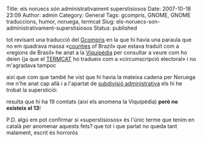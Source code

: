 Title: els noruecs són administrativament superstisiosos
Date: 2007-10-18 23:09
Author: admin
Category: General
Tags: gcompris, GNOME, GNOME traduccions, humor, noruega, termcat
Slug: els-noruecs-son-administrativament-superstisiosos
Status: published

tot revisant una traducció del <a href="http://gcompris.net/" target="_blank" rel="noopener">Gcompris</a> en la que hi havia una paraula que no em quadrava massa «<a href="http://www.wordreference.com/definition/counties" target="_blank" rel="noopener">counties</a> of Brazil» que estava traduït com a «regions de Brasil» he anat a la <a href="http://ca.wikipedia.org" target="_blank" rel="noopener">Viquipèdia</a> per consultar a veure com ho deien (ja que el <a href="http://www.termcat.cat" target="_blank" rel="noopener">TERMCAT</a> ho tradueix com a «circumscripció electoral» i no m'agradava tampoc

així que com que també he vist que hi havia la mateixa cadena per Noruega me n'he anat cap allà i a l'apartat de <a href="http://ca.wikipedia.org/wiki/Noruega#Subdivisi.C3.B3_administrativa" target="_blank" rel="noopener">subdivisió administrativa</a> els hi he trobat la superstició:

resulta que hi ha 19 comtats (així els anomena la Viquipèdia) **però no existeix el 13**!

P.D. algú em pot confirmar si «superstisiosos» és l'únic terme que tenim en català per anomenar aquests fets? que tot i que parlat no queda tant malament, escrit és horrorós

